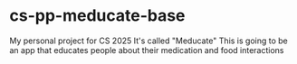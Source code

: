 # cs-pp-meducate-base
My personal project for CS 2025
It's called "Meducate"
This is going to be an app that educates people about their medication and food interactions